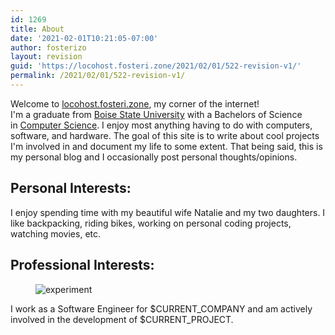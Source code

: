 ```yaml
---
id: 1269
title: About
date: '2021-02-01T10:21:05-07:00'
author: fosterizo
layout: revision
guid: 'https://locohost.fosteri.zone/2021/02/01/522-revision-v1/'
permalink: /2021/02/01/522-revision-v1/
---
```


<!-- wp:paragraph -->
<p>Welcome to <a href="http://locohost.fosteri.zone" data-type="URL" data-id="locohost.fosteri.zone">locohost.fosteri.zone</a>, my corner of the internet!<br>I'm a graduate from <a rel="noopener" href="http://boisestate.edu/" target="_blank">Boise State University</a> with a Bachelors of Science in <a rel="noopener" href="http://en.wikipedia.org/wiki/Computer_science" target="_blank">Computer Science</a>. I enjoy most anything having to do with computers, software, and hardware. The goal of this site is to write about cool projects I'm involved in and document my life to some extent. That being said, this is my personal blog and I occasionally post personal thoughts/opinions.</p>
<!-- /wp:paragraph -->

<!-- wp:heading -->
<h2>Personal Interests:</h2>
<!-- /wp:heading -->

<!-- wp:paragraph -->
<p>I enjoy spending time with my beautiful wife Natalie and my two daughters. I like backpacking, riding bikes, working on personal coding projects, watching movies, etc.</p>
<!-- /wp:paragraph -->

<!-- wp:heading -->
<h2>Professional Interests:</h2>
<!-- /wp:heading -->

<!-- wp:image {"align":"center","id":1090} -->
<div class="wp-block-image"><figure class="aligncenter"><img src="https://fosteri.zone/wp-content/uploads/2010/08/audit.gif" alt="experiment" class="wp-image-1090"/></figure></div>
<!-- /wp:image -->

<!-- wp:paragraph -->
<p>I work as a Software Engineer for $CURRENT_COMPANY and am actively involved in the development of $CURRENT_PROJECT.<br></p>
<!-- /wp:paragraph -->